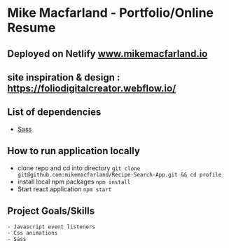 # Mike Macfarland - Portfolio/Online Resume

## Deployed on Netlify www.mikemacfarland.io
## site inspiration & design : https://foliodigitalcreator.webflow.io/

## List of dependencies
* [Sass](https://sass-lang.com/)

## How to run application locally
* clone repo and cd into directory
`git clone git@github.com:mikemacfarland/Recipe-Search-App.git && cd profile`
* install local npm packages
`npm install`
* Start react application
`npm start`


## Project Goals/Skills
    - Javascript event listeners 
    - Css animations
    - Sass